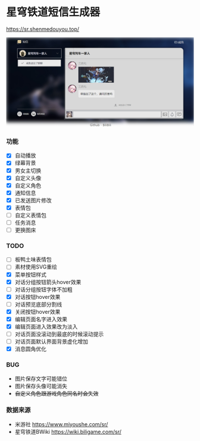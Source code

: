 # 星穹铁道短信生成器

<https://sr.shenmedouyou.top/>

![预览图](readme/screenshot.jpg)

### 功能

- [x] 自动播放
- [x] 绿幕背景
- [x] 男女主切换
- [x] 自定义头像
- [x] 自定义角色
- [x] 通知信息
- [x] 已发送图片修改
- [x] 表情包
- [ ] 自定义表情包
- [ ] 任务消息
- [ ] 更换图床

### TODO

- [ ] 板鸭土味表情包
- [ ] 素材使用SVG重绘
- [x] 菜单按钮样式
- [x] 对话分组按钮箭头hover效果
- [ ] 对话分组按钮字体不加粗
- [x] 对话按钮hover效果
- [ ] 对话预览底部分割线
- [x] 关闭按钮hover效果
- [x] 编辑页面名字进入效果
- [x] 编辑页面进入效果改为淡入
- [ ] 对话页面没滚动到最底的时候滚动提示
- [ ] 对话页面默认界面背景虚化增加
- [x] 消息圆角优化

### BUG

- 图片保存文字可能错位
- 图片保存头像可能消失
- ~~自定义角色跟游戏角色同名时会失效~~

### 数据来源

- 米游社 <https://www.miyoushe.com/sr/>
- 星穹铁道BWiki <https://wiki.biligame.com/sr/>
